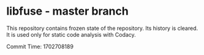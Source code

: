 # libfuse - master branch

This repository contains frozen state of the repository.
Its history is cleared. It is used only for static code
analysis with Codacy.

Commit Time: 1702708189